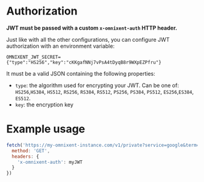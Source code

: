 # Authorization

**JWT must be passed with a custom `x-omnixent-auth` HTTP header.**

Just like with all the other configurations, you can configure JWT authorization with an environment variable:

```
OMNIXENT_JWT_SECRET={"type":"HS256","key":"cKKgafNNj7vPsA4tDyqB8r9WXpEZPfru"}
```

It must be a valid JSON containing the following properties:

- `type`: the algorithm used for encrypting your JWT. Can be one of: `HS256`,`HS384`, `HS512`, `RS256`, `RS384`, `RS512`, `PS256`, `PS384`, `PS512`, `ES256`,`ES384`, `ES512`.
- `key`: the encryption key

# Example usage

```javascript
fetch('https://my-omnixent-instance.com/v1/private?service=google&term=rolex&country=us&language=en', {
  method: 'GET',
  headers: {
    'x-omnixent-auth': myJWT
  }
})
```
